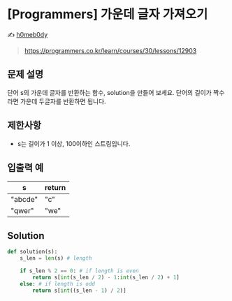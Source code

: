 # [Programmers] 가운데 글자 가져오기

:writing_hand: [h0meb0dy](mailto:h0meb0dysj@gmail.com)

> https://programmers.co.kr/learn/courses/30/lessons/12903

## 문제 설명

단어 s의 가운데 글자를 반환하는 함수, solution을 만들어 보세요. 단어의 길이가 짝수라면 가운데 두글자를 반환하면 됩니다.

## 제한사항

- s는 길이가 1 이상, 100이하인 스트링입니다.

## 입출력 예

| s       | return |
| ------- | ------ |
| "abcde" | "c"    |
| "qwer"  | "we"   |

## Solution

```python
def solution(s):
    s_len = len(s) # length

    if s_len % 2 == 0: # if length is even
        return s[int(s_len / 2) - 1:int(s_len / 2) + 1]
    else: # if length is odd
        return s[int((s_len - 1) / 2)]
```